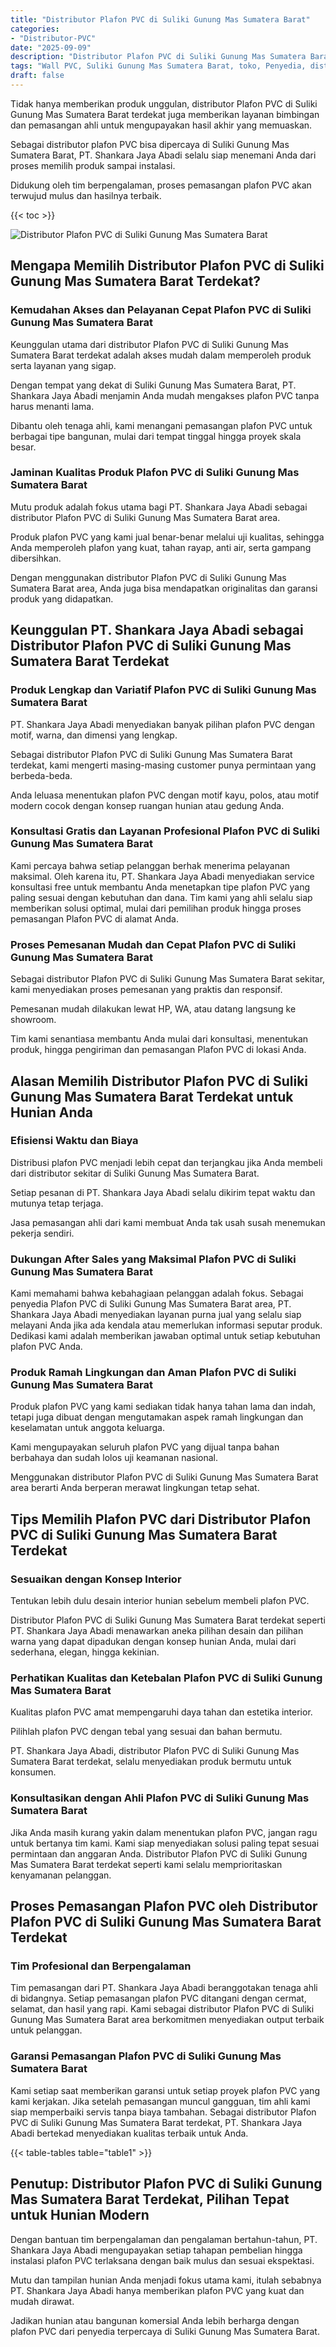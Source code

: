 ```yaml
---
title: "Distributor Plafon PVC di Suliki Gunung Mas Sumatera Barat"
categories: 
- "Distributor-PVC"
date: "2025-09-09"
description: "Distributor Plafon PVC di Suliki Gunung Mas Sumatera Barat untuk hunian, office, serta gerai. Material unggulan, variasi motif, variasi warna modern, dengan jasa pemasangan ditangani oleh teknisi profesional dan garansi resmi!|Layanan penjualan Plafon PVC di Suliki Gunung Mas Sumatera Barat untuk kebutuhan rumah, perkantoran, atau ritel, beserta material unggulan dan pemasangan oleh tenaga ahli berpengalaman serta jaminan resmi.|Solusi Plafon PVC di Suliki Gunung Mas Sumatera Barat yang terpercaya bagi hunian, perkantoran, dan gerai, bersama panel unggulan dan instalasi ditangani oleh tim berpengalaman dan jaminan resmi.|Penyediaan Plafon PVC di Suliki Gunung Mas Sumatera Barat untuk hunian, kantor, serta toko, beserta panel unggulan dan pemasangan dikerjakan oleh tim berpengalaman, lengkap dengan jaminan resmi.}"
tags: "Wall PVC, Suliki Gunung Mas Sumatera Barat, toko, Penyedia, distributor"
draft: false
---
```


Tidak hanya memberikan produk unggulan, distributor Plafon PVC di Suliki Gunung Mas Sumatera Barat terdekat juga memberikan layanan bimbingan dan pemasangan ahli untuk mengupayakan hasil akhir yang memuaskan.

Sebagai distributor plafon PVC bisa dipercaya di Suliki Gunung Mas Sumatera Barat, PT. Shankara Jaya Abadi selalu siap menemani Anda dari proses memilih produk sampai instalasi.

Didukung oleh tim berpengalaman, proses pemasangan plafon PVC akan terwujud mulus dan hasilnya terbaik.

{{< toc >}}

![Distributor Plafon PVC di Suliki Gunung Mas Sumatera Barat](/images/Distributor-PVC/Distributor-Plafon-PVC-di-Suliki-Gunung-Mas-Sumatera-Barat.png)


## Mengapa Memilih Distributor Plafon PVC di Suliki Gunung Mas Sumatera Barat Terdekat?

### Kemudahan Akses dan Pelayanan Cepat Plafon PVC di Suliki Gunung Mas Sumatera Barat

Keunggulan utama dari distributor Plafon PVC di Suliki Gunung Mas Sumatera Barat terdekat adalah akses mudah dalam memperoleh produk serta layanan yang sigap.

Dengan tempat yang dekat di Suliki Gunung Mas Sumatera Barat, PT. Shankara Jaya Abadi menjamin Anda mudah mengakses plafon PVC tanpa harus menanti lama.

Dibantu oleh tenaga ahli, kami menangani pemasangan plafon PVC untuk berbagai tipe bangunan, mulai dari tempat tinggal hingga proyek skala besar.

### Jaminan Kualitas Produk Plafon PVC di Suliki Gunung Mas Sumatera Barat

Mutu produk adalah fokus utama bagi PT. Shankara Jaya Abadi sebagai distributor Plafon PVC di Suliki Gunung Mas Sumatera Barat area.

Produk plafon PVC yang kami jual benar-benar melalui uji kualitas, sehingga Anda memperoleh plafon yang kuat, tahan rayap, anti air, serta gampang dibersihkan.

Dengan menggunakan distributor Plafon PVC di Suliki Gunung Mas Sumatera Barat area, Anda juga bisa mendapatkan originalitas dan garansi produk yang didapatkan.

## Keunggulan PT. Shankara Jaya Abadi sebagai Distributor Plafon PVC di Suliki Gunung Mas Sumatera Barat Terdekat

### Produk Lengkap dan Variatif Plafon PVC di Suliki Gunung Mas Sumatera Barat

PT. Shankara Jaya Abadi menyediakan banyak pilihan plafon PVC dengan motif, warna, dan dimensi yang lengkap.

Sebagai distributor Plafon PVC di Suliki Gunung Mas Sumatera Barat terdekat, kami mengerti masing-masing customer punya permintaan yang berbeda-beda.

Anda leluasa menentukan plafon PVC dengan motif kayu, polos, atau motif modern cocok dengan konsep ruangan hunian atau gedung Anda.

### Konsultasi Gratis dan Layanan Profesional Plafon PVC di Suliki Gunung Mas Sumatera Barat

Kami percaya bahwa setiap pelanggan berhak menerima pelayanan maksimal. Oleh karena itu, PT. Shankara Jaya Abadi menyediakan service konsultasi free untuk membantu Anda menetapkan tipe plafon PVC yang paling sesuai dengan kebutuhan dan dana. Tim kami yang ahli selalu siap memberikan solusi optimal, mulai dari pemilihan produk hingga proses pemasangan Plafon PVC di alamat Anda.

### Proses Pemesanan Mudah dan Cepat Plafon PVC di Suliki Gunung Mas Sumatera Barat

Sebagai distributor Plafon PVC di Suliki Gunung Mas Sumatera Barat sekitar, kami menyediakan proses pemesanan yang praktis dan responsif.

Pemesanan mudah dilakukan lewat HP, WA, atau datang langsung ke showroom.

Tim kami senantiasa membantu Anda mulai dari konsultasi, menentukan produk, hingga pengiriman dan pemasangan Plafon PVC di lokasi Anda.

## Alasan Memilih Distributor Plafon PVC di Suliki Gunung Mas Sumatera Barat Terdekat untuk Hunian Anda

### Efisiensi Waktu dan Biaya

Distribusi plafon PVC menjadi lebih cepat dan terjangkau jika Anda membeli dari distributor sekitar di Suliki Gunung Mas Sumatera Barat.

Setiap pesanan di PT. Shankara Jaya Abadi selalu dikirim tepat waktu dan mutunya tetap terjaga.

Jasa pemasangan ahli dari kami membuat Anda tak usah susah menemukan pekerja sendiri.

### Dukungan After Sales yang Maksimal Plafon PVC di Suliki Gunung Mas Sumatera Barat

Kami memahami bahwa kebahagiaan pelanggan adalah fokus. Sebagai penyedia Plafon PVC di Suliki Gunung Mas Sumatera Barat area, PT. Shankara Jaya Abadi menyediakan layanan purna jual yang selalu siap melayani Anda jika ada kendala atau memerlukan informasi seputar produk. Dedikasi kami adalah memberikan jawaban optimal untuk setiap kebutuhan plafon PVC Anda.

### Produk Ramah Lingkungan dan Aman Plafon PVC di Suliki Gunung Mas Sumatera Barat

Produk plafon PVC yang kami sediakan tidak hanya tahan lama dan indah, tetapi juga dibuat dengan mengutamakan aspek ramah lingkungan dan keselamatan untuk anggota keluarga.

Kami mengupayakan seluruh plafon PVC yang dijual tanpa bahan berbahaya dan sudah lolos uji keamanan nasional.

Menggunakan distributor Plafon PVC di Suliki Gunung Mas Sumatera Barat area berarti Anda berperan merawat lingkungan tetap sehat.

## Tips Memilih Plafon PVC dari Distributor Plafon PVC di Suliki Gunung Mas Sumatera Barat Terdekat

### Sesuaikan dengan Konsep Interior

Tentukan lebih dulu desain interior hunian sebelum membeli plafon PVC.

Distributor Plafon PVC di Suliki Gunung Mas Sumatera Barat terdekat seperti PT. Shankara Jaya Abadi menawarkan aneka pilihan desain dan pilihan warna yang dapat dipadukan dengan konsep hunian Anda, mulai dari sederhana, elegan, hingga kekinian.

### Perhatikan Kualitas dan Ketebalan Plafon PVC di Suliki Gunung Mas Sumatera Barat

Kualitas plafon PVC amat mempengaruhi daya tahan dan estetika interior.

Pilihlah plafon PVC dengan tebal yang sesuai dan bahan bermutu.

PT. Shankara Jaya Abadi, distributor Plafon PVC di Suliki Gunung Mas Sumatera Barat terdekat, selalu menyediakan produk bermutu untuk konsumen.

### Konsultasikan dengan Ahli Plafon PVC di Suliki Gunung Mas Sumatera Barat

Jika Anda masih kurang yakin dalam menentukan plafon PVC, jangan ragu untuk bertanya tim kami. Kami siap menyediakan solusi paling tepat sesuai permintaan dan anggaran Anda. Distributor Plafon PVC di Suliki Gunung Mas Sumatera Barat terdekat seperti kami selalu memprioritaskan kenyamanan pelanggan.

## Proses Pemasangan Plafon PVC oleh Distributor Plafon PVC di Suliki Gunung Mas Sumatera Barat Terdekat

### Tim Profesional dan Berpengalaman

Tim pemasangan dari PT. Shankara Jaya Abadi beranggotakan tenaga ahli di bidangnya. Setiap pemasangan plafon PVC ditangani dengan cermat, selamat, dan hasil yang rapi. Kami sebagai distributor Plafon PVC di Suliki Gunung Mas Sumatera Barat area berkomitmen menyediakan output terbaik untuk pelanggan.

### Garansi Pemasangan Plafon PVC di Suliki Gunung Mas Sumatera Barat

Kami setiap saat memberikan garansi untuk setiap proyek plafon PVC yang kami kerjakan. Jika setelah pemasangan muncul gangguan, tim ahli kami siap memperbaiki servis tanpa biaya tambahan. Sebagai distributor Plafon PVC di Suliki Gunung Mas Sumatera Barat terdekat, PT. Shankara Jaya Abadi bertekad menyediakan kualitas terbaik untuk Anda.

{{< table-tables table="table1" >}}

## Penutup: Distributor Plafon PVC di Suliki Gunung Mas Sumatera Barat Terdekat, Pilihan Tepat untuk Hunian Modern

Dengan bantuan tim berpengalaman dan pengalaman bertahun-tahun, PT. Shankara Jaya Abadi mengupayakan setiap tahapan pembelian hingga instalasi plafon PVC terlaksana dengan baik mulus dan sesuai ekspektasi.

Mutu dan tampilan hunian Anda menjadi fokus utama kami, itulah sebabnya PT. Shankara Jaya Abadi hanya memberikan plafon PVC yang kuat dan mudah dirawat.

Jadikan hunian atau bangunan komersial Anda lebih berharga dengan plafon PVC dari penyedia terpercaya di Suliki Gunung Mas Sumatera Barat.